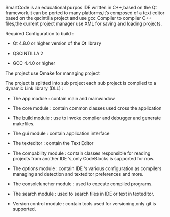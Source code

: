 SmartCode is an educational purpos IDE written in C++,based on the Qt framework,it can be ported to many platforms,it’s composed of a text editor based on the qscintilla project and use gcc Compiler to compiler C++ files,the current project manager use XML for saving and loading projects.

Required Configuration to build :

- Qt 4.8.0 or higher version of the Qt library

- QSCINTILLA 2

- GCC 4.4.0 or higher

The project use Qmake for managing project

The project is splitted into sub project each sub project is compiled to a dynamic Link library (DLL) :

- The app module : contain main and mainwindow 

- The core module : contain common classes used cross the application

- The build module : use to invoke compiler and debugger and generate makefiles.

- The gui module : contain application interface

- The texteditor : contain the Text Editor

- The compability module : contain classes responsible for reading projects from another IDE ‘s,only CodeBlocks is supported for now.

- The options module : contain IDE ‘s various configuration as compilers managing and detection and texteditor preferences  and more.

- The consoleluncher module : used to execute compiled programs.

- The search module : used to search files in IDE or text in texteditor.

- Version control module : contain tools used for versioning,only git is supported.

